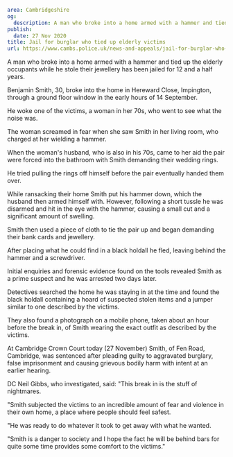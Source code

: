 ```yaml
area: Cambridgeshire
og:
  description: A man who broke into a home armed with a hammer and tied up the elderly occupants while he stole their jewellery has been jailed for 12 and a half years.
publish:
  date: 27 Nov 2020
title: Jail for burglar who tied up elderly victims
url: https://www.cambs.police.uk/news-and-appeals/jail-for-burglar-who-tied-up-elderly-victims
```

A man who broke into a home armed with a hammer and tied up the elderly occupants while he stole their jewellery has been jailed for 12 and a half years.

Benjamin Smith, 30, broke into the home in Hereward Close, Impington, through a ground floor window in the early hours of 14 September.

He woke one of the victims, a woman in her 70s, who went to see what the noise was.

The woman screamed in fear when she saw Smith in her living room, who charged at her wielding a hammer.

When the woman's husband, who is also in his 70s, came to her aid the pair were forced into the bathroom with Smith demanding their wedding rings.

He tried pulling the rings off himself before the pair eventually handed them over.

While ransacking their home Smith put his hammer down, which the husband then armed himself with. However, following a short tussle he was disarmed and hit in the eye with the hammer, causing a small cut and a significant amount of swelling.

Smith then used a piece of cloth to tie the pair up and began demanding their bank cards and jewellery.

After placing what he could find in a black holdall he fled, leaving behind the hammer and a screwdriver.

Initial enquiries and forensic evidence found on the tools revealed Smith as a prime suspect and he was arrested two days later.

Detectives searched the home he was staying in at the time and found the black holdall containing a hoard of suspected stolen items and a jumper similar to one described by the victims.

They also found a photograph on a mobile phone, taken about an hour before the break in, of Smith wearing the exact outfit as described by the victims.

At Cambridge Crown Court today (27 November) Smith, of Fen Road, Cambridge, was sentenced after pleading guilty to aggravated burglary, false imprisonment and causing grievous bodily harm with intent at an earlier hearing.

DC Neil Gibbs, who investigated, said: "This break in is the stuff of nightmares.

"Smith subjected the victims to an incredible amount of fear and violence in their own home, a place where people should feel safest.

"He was ready to do whatever it took to get away with what he wanted.

"Smith is a danger to society and I hope the fact he will be behind bars for quite some time provides some comfort to the victims."
